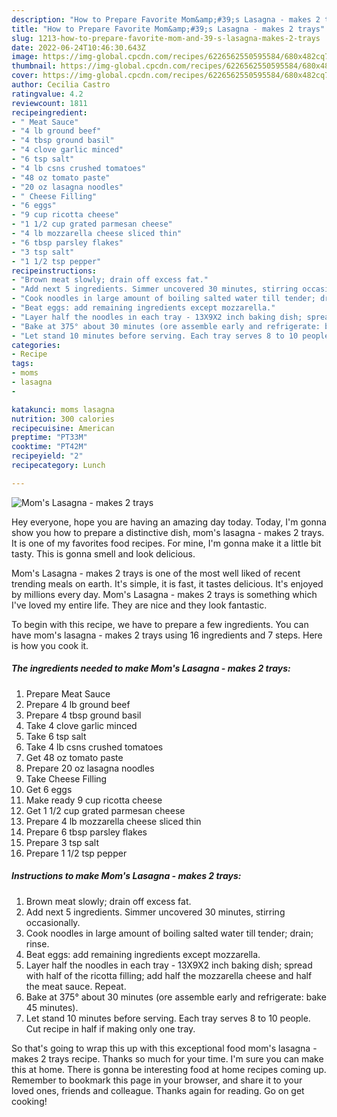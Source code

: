 ```yaml
---
description: "How to Prepare Favorite Mom&amp;#39;s Lasagna - makes 2 trays"
title: "How to Prepare Favorite Mom&amp;#39;s Lasagna - makes 2 trays"
slug: 1213-how-to-prepare-favorite-mom-and-39-s-lasagna-makes-2-trays
date: 2022-06-24T10:46:30.643Z
image: https://img-global.cpcdn.com/recipes/6226562550595584/680x482cq70/moms-lasagna-makes-2-trays-recipe-main-photo.jpg
thumbnail: https://img-global.cpcdn.com/recipes/6226562550595584/680x482cq70/moms-lasagna-makes-2-trays-recipe-main-photo.jpg
cover: https://img-global.cpcdn.com/recipes/6226562550595584/680x482cq70/moms-lasagna-makes-2-trays-recipe-main-photo.jpg
author: Cecilia Castro
ratingvalue: 4.2
reviewcount: 1811
recipeingredient:
- " Meat Sauce"
- "4 lb ground beef"
- "4 tbsp ground basil"
- "4 clove garlic minced"
- "6 tsp salt"
- "4 lb csns crushed tomatoes"
- "48 oz tomato paste"
- "20 oz lasagna noodles"
- " Cheese Filling"
- "6 eggs"
- "9 cup ricotta cheese"
- "1 1/2 cup grated parmesan cheese"
- "4 lb mozzarella cheese sliced thin"
- "6 tbsp parsley flakes"
- "3 tsp salt"
- "1 1/2 tsp pepper"
recipeinstructions:
- "Brown meat slowly; drain off excess fat."
- "Add next 5 ingredients. Simmer uncovered 30 minutes, stirring occasionally."
- "Cook noodles in large amount of boiling salted water till tender; drain; rinse."
- "Beat eggs: add remaining ingredients except mozzarella."
- "Layer half the noodles in each tray - 13X9X2 inch baking dish; spread with half of the ricotta filling; add half the mozzarella cheese and half the meat sauce. Repeat."
- "Bake at 375° about 30 minutes (ore assemble early and refrigerate: bake 45 minutes)."
- "Let stand 10 minutes before serving. Each tray serves 8 to 10 people. Cut recipe in half if making only one tray."
categories:
- Recipe
tags:
- moms
- lasagna
- 

katakunci: moms lasagna  
nutrition: 300 calories
recipecuisine: American
preptime: "PT33M"
cooktime: "PT42M"
recipeyield: "2"
recipecategory: Lunch

---
```



![Mom&#39;s Lasagna - makes 2 trays](https://img-global.cpcdn.com/recipes/6226562550595584/680x482cq70/moms-lasagna-makes-2-trays-recipe-main-photo.jpg)

Hey everyone, hope you are having an amazing day today. Today, I'm gonna show you how to prepare a distinctive dish, mom&#39;s lasagna - makes 2 trays. It is one of my favorites food recipes. For mine, I'm gonna make it a little bit tasty. This is gonna smell and look delicious.

Mom&#39;s Lasagna - makes 2 trays is one of the most well liked of recent trending meals on earth. It's simple, it is fast, it tastes delicious. It's enjoyed by millions every day. Mom&#39;s Lasagna - makes 2 trays is something which I've loved my entire life. They are nice and they look fantastic.




To begin with this recipe, we have to prepare a few ingredients. You can have mom&#39;s lasagna - makes 2 trays using 16 ingredients and 7 steps. Here is how you cook it.

<!--inarticleads1-->

##### The ingredients needed to make Mom&#39;s Lasagna - makes 2 trays:

1. Prepare  Meat Sauce
1. Prepare 4 lb ground beef
1. Prepare 4 tbsp ground basil
1. Take 4 clove garlic minced
1. Take 6 tsp salt
1. Take 4 lb csns crushed tomatoes
1. Get 48 oz tomato paste
1. Prepare 20 oz lasagna noodles
1. Take  Cheese Filling
1. Get 6 eggs
1. Make ready 9 cup ricotta cheese
1. Get 1 1/2 cup grated parmesan cheese
1. Prepare 4 lb mozzarella cheese sliced thin
1. Prepare 6 tbsp parsley flakes
1. Prepare 3 tsp salt
1. Prepare 1 1/2 tsp pepper




<!--inarticleads2-->

##### Instructions to make Mom&#39;s Lasagna - makes 2 trays:

1. Brown meat slowly; drain off excess fat.
1. Add next 5 ingredients. Simmer uncovered 30 minutes, stirring occasionally.
1. Cook noodles in large amount of boiling salted water till tender; drain; rinse.
1. Beat eggs: add remaining ingredients except mozzarella.
1. Layer half the noodles in each tray - 13X9X2 inch baking dish; spread with half of the ricotta filling; add half the mozzarella cheese and half the meat sauce. Repeat.
1. Bake at 375° about 30 minutes (ore assemble early and refrigerate: bake 45 minutes).
1. Let stand 10 minutes before serving. Each tray serves 8 to 10 people. Cut recipe in half if making only one tray.




So that's going to wrap this up with this exceptional food mom&#39;s lasagna - makes 2 trays recipe. Thanks so much for your time. I'm sure you can make this at home. There is gonna be interesting food at home recipes coming up. Remember to bookmark this page in your browser, and share it to your loved ones, friends and colleague. Thanks again for reading. Go on get cooking!

